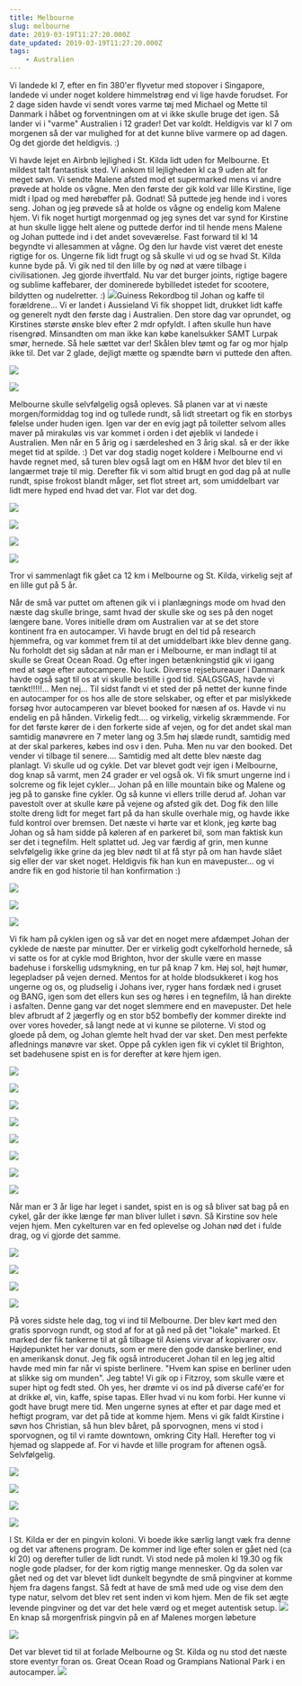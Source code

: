 ```yaml
---
title: Melbourne
slug: melbourne
date: 2019-03-19T11:27:20.000Z
date_updated: 2019-03-19T11:27:20.000Z
tags: 
    - Australien
---
```


Vi landede kl 7, efter en fin 380'er flyvetur med stopover i Singapore, landede vi under noget koldere himmelstrøg end vi lige havde forudset. For 2 dage siden havde vi sendt vores varme tøj med Michael og Mette til Danmark i håbet og forventningen om at vi ikke skulle bruge det igen. Så lander vi i "varme" Australien i 12 grader! Det var koldt. Heldigvis var kl 7 om morgenen så der var mulighed for at det kunne blive varmere op ad dagen. Og det gjorde det heldigvis. :)

Vi havde lejet en Airbnb lejlighed i St. Kilda lidt uden for Melbourne. Et mildest talt fantastisk sted. Vi ankom til lejligheden kl ca 9 uden alt for meget søvn. Vi sendte Malene afsted mod et supermarked mens vi andre prøvede at holde os vågne. Men den første der gik kold var lille Kirstine, lige midt i Ipad og med hørebøffer på. Godnat! Så puttede jeg hende ind i vores seng. Johan og jeg prøvede så at holde os vågne og endelig kom Malene hjem. Vi fik noget hurtigt morgenmad og jeg synes det var synd for Kirstine at hun skulle ligge helt alene og puttede derfor ind til hende mens Malene og Johan puttede ind i det andet soveværelse. Fast forward til kl 14 begyndte vi allesammen at vågne. Og den lur havde vist været det eneste rigtige for os. Ungerne fik lidt frugt og så skulle vi ud og se hvad St. Kilda kunne byde på. 
Vi gik ned til den lille by og nød at være tilbage i civilisationen. Jeg gjorde ihvertfald. Nu var det burger joints, rigtige bagere og sublime kaffebarer, der dominerede bybilledet istedet for scootere, bildytten og nudelretter. :) 
![](/../../assets/images/2019/03/IMG_0001-2.jpg)Guiness Rekordbog til Johan og kaffe til forældrene... Vi er landet i Aussieland
Vi fik shoppet lidt, drukket lidt kaffe og generelt nydt den første dag i Australien. 
Den store dag var oprundet, og Kirstines største ønske blev efter 2 mdr opfyldt. I aften skulle hun have risengrød. Minsandten om man ikke kan købe kanelsukker SAMT Lurpak smør, hernede. Så hele sættet var der! Skålen blev tømt og far og mor hjalp ikke til. Det var 2 glade, dejligt mætte og spændte børn vi puttede den aften. 

![](/../../assets/images/2019/03/IMG_0036-1.jpg)

![](/../../assets/images/2019/03/IMG_0037-1.jpg)

Melbourne skulle selvfølgelig også opleves. Så planen var at vi næste morgen/formiddag tog ind og tullede rundt, så lidt streetart og fik en storbys følelse under huden igen. Igen var der en evig jagt på toiletter selvom alles maver på mirakuløs vis var kommet i orden i det øjeblik vi landede i Australien. Men når en 5 årig og i særdeleshed en 3 årig skal. så er der ikke meget tid at spilde. :)
Det var dog stadig noget koldere i Melbourne end vi havde regnet med, så turen blev også lagt om en H&M hvor det blev til en langærmet trøje til mig. 
Derefter fik vi som altid brugt en god dag på at nulle rundt, spise frokost blandt måger, set flot street art, som umiddelbart var lidt mere hyped end hvad det var. Flot var det dog.

![](/../../assets/images/2019/03/IMG_0005-2.jpg)

![](/../../assets/images/2019/03/IMG_0024-2.jpg)

![](/../../assets/images/2019/03/IMG_0006-4.jpg)

![](/../../assets/images/2019/03/IMG_0028.jpg)

Tror vi sammenlagt fik gået ca 12 km i Melbourne og St. Kilda, virkelig sejt af en lille gut på 5 år.

Når de små var puttet om aftenen gik vi i planlægnings mode om hvad den næste dag skulle bringe, samt hvad der skulle ske og ses på den noget længere bane.
Vores initielle drøm om Australien var at se det store kontinent fra en autocamper. Vi havde brugt en del tid på research hjemmefra, og var kommet frem til at det umiddelbart ikke blev denne gang. Nu forholdt det sig sådan at når man er i Melbourne, er man indlagt til at skulle se Great Ocean Road. Og efter ingen betænkningstid gik vi igang med at søge efter autocampere. No luck. Diverse rejsebureauer i Danmark havde også sagt til os at vi skulle bestille i god tid. SALGSGAS, havde vi tænkt!!!!!... Men nej... Til sidst fandt vi et sted der på nettet der kunne finde en autocamper for os hos alle de store selskaber, og efter et par mislykkede forsøg hvor autocamperen var blevet booked for næsen af os. Havde vi nu endelig en på hånden. Virkelig fedt.... og virkelig, virkelig skræmmende. For for det første kører de i den forkerte side af vejen, og for det andet skal man samtidig manøvrere en 7 meter lang og 3.5m høj slæde rundt, samtidig med at der skal parkeres, købes ind osv i den. Puha. Men nu var den booked. Det vender vi tilbage til senere....
Samtidig med alt dette blev næste dag planlagt. Vi skulle ud og cykle. Det var blevet godt vejr igen i Melbourne, dog knap så varmt, men 24 grader er vel også ok. 
Vi fik smurt ungerne ind i solcreme og fik lejet cykler... Johan på en lille mountain bike og Malene og jeg på to ganske fine cykler. Og så kunne vi ellers trille derud af. 
Johan var pavestolt over at skulle køre på vejene og afsted gik det. Dog fik den lille stolte dreng lidt for meget fart på da han skulle overhale mig, og havde ikke fuld kontrol over bremsen. Det næste vi hørte var et klonk, jeg kørte bag Johan og så ham sidde på køleren af en parkeret bil, som man faktisk kun ser det i tegnefilm. Helt splattet ud. Jeg var færdig af grin, men kunne selvfølgelig ikke grine da jeg blev nødt til at få styr på om han havde slået sig eller der var sket noget. Heldigvis fik han kun en mavepuster... og vi andre fik en god historie til han konfirmation :)

![](/../../assets/images/2019/03/IMG_0007-3.jpg)

![](/../../assets/images/2019/03/IMG_0008-3.jpg)

![](/../../assets/images/2019/03/IMG_0019-2.jpg)

Vi fik ham på cyklen igen og så var det en noget mere afdæmpet Johan der cyklede de næste par minutter. Der er virkelig godt cykelforhold hernede, så vi satte os for at cykle mod Brighton, hvor der skulle være en masse badehuse i forskellig udsmykning, en tur på knap 7 km. Høj sol, højt humør, legepladser på vejen derned. Mentos for at holde blodsukkeret i kog hos ungerne og os, og pludselig i Johans iver, ryger hans fordæk ned i gruset og BANG, igen som det ellers kun ses og høres i en tegnefilm, lå han direkte i asfalten. Denne gang var det noget slemmere end en mavepuster. Det hele blev afbrudt af 2 jægerfly og en stor b52 bombefly der kommer direkte ind over vores hoveder, så langt nede at vi kunne se piloterne. Vi stod og gloede på dem, og Johan glemte helt hvad der var sket. Den mest perfekte aflednings manøvre var sket. 
Oppe på cyklen igen fik vi cyklet til Brighton, set badehusene spist en is for derefter at køre hjem igen. 

![](/../../assets/images/2019/03/IMG_0010-3.jpg)

![](/../../assets/images/2019/03/IMG_0012-3.jpg)

![](/../../assets/images/2019/03/IMG_0013-4.jpg)

![](/../../assets/images/2019/03/IMG_0014-2.jpg)

![](/../../assets/images/2019/03/IMG_0015-3.jpg)

![](/../../assets/images/2019/03/IMG_0016-2.jpg)

![](/../../assets/images/2019/03/IMG_0017-1.jpg)

![](/../../assets/images/2019/03/IMG_0018-2.jpg)

Når man er 3 år lige har leget i sandet, spist en is og så bliver sat bag på en cykel, går der ikke længe før man bliver lullet i søvn. Så Kirstine sov hele vejen hjem. Men cykelturen var en fed oplevelse og Johan nød det i fulde drag, og vi gjorde det samme.

![](/../../assets/images/2019/03/IMG_0019-3.jpg)

![](/../../assets/images/2019/03/IMG_0020-2.jpg)

![](/../../assets/images/2019/03/IMG_0021-1.jpg)

![](/../../assets/images/2019/03/IMG_0023-2.jpg)

På vores sidste hele dag, tog vi ind til Melbourne. Der blev kørt med den gratis sporvogn rundt, og stod af for at gå ned på det "lokale" marked. Et marked der fik tankerne til at gå tilbage til Asiens virvar af kopivarer osv. Højdepunktet her var donuts, som er mere den gode danske berliner, end en amerikansk donut. Jeg fik også introduceret Johan til en leg jeg altid havde med min far når vi spiste berlinere. "Hvem kan spise en berliner uden at slikke sig om munden". Jeg tabte! 
Vi gik op i Fitzroy, som skulle være et super hipt og fedt sted. Oh yes, her drømte vi os ind på diverse café'er for at drikke øl, vin, kaffe, spise tapas. Eller hvad vi nu kom forbi. Her kunne vi godt have brugt mere tid. Men ungerne synes at efter et par dage med et heftigt program, var det på tide at komme hjem. Mens vi gik faldt Kirstine i søvn hos Christian, så hun blev båret, på sporvognen, mens vi stod i sporvognen, og til vi ramte downtown, omkring City Hall. Herefter tog vi hjemad og slappede af. For vi havde et lille program for aftenen også. Selvfølgelig.

![](/../../assets/images/2019/03/IMG_0026-1.jpg)

![](/../../assets/images/2019/03/IMG_0027-1.jpg)

![](/../../assets/images/2019/03/IMG_0029.jpg)

![](/../../assets/images/2019/03/IMG_0030-1.jpg)

I St. Kilda er der en pingvin koloni. Vi boede ikke særlig langt væk fra denne og det var aftenens program. De kommer ind lige efter solen er gået ned (ca kl 20) og derefter tuller de lidt rundt. Vi stod nede på molen kl 19.30 og fik nogle gode pladser, for der kom rigtig mange mennesker. Og da solen var gået ned og det var blevet lidt dunkelt begyndte de små pingviner at komme hjem fra dagens fangst. 
Så fedt at have de små med ude og vise dem den type natur, selvom det blev ret sent inden vi kom hjem. Men de fik set ægte levende pingviner og det var det hele værd og et meget autentisk setup.
![](/../../assets/images/2019/03/IMG_0031-1.jpg)En knap så morgenfrisk pingvin på en af Malenes morgen løbeture

![](/../../assets/images/2019/03/IMG_0032.jpg)

Det var blevet tid til at forlade Melbourne og St. Kilda og nu stod det næste store eventyr foran os. Great Ocean Road og Grampians National Park i en autocamper.
![](/../../assets/images/2019/03/IMG_0044.jpg)
